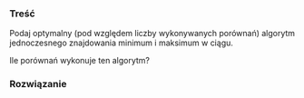 ### Treść
Podaj optymalny (pod względem liczby wykonywanych porównań) algorytm jednoczesnego znajdowania minimum i maksimum w ciągu. 

Ile porównań wykonuje ten algorytm?

### Rozwiązanie
